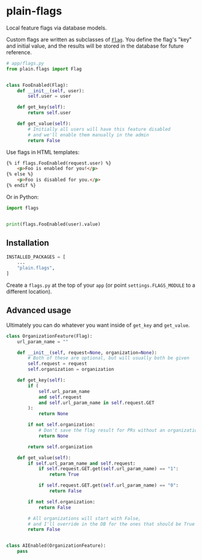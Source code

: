 <!-- This file is compiled from plain-flags/plain/flags/README.md. Do not edit this file directly. -->

# plain-flags

Local feature flags via database models.

Custom flags are written as subclasses of [`Flag`](https://plainframework.com/docs/plain-flags/plain/flags/flags.py).
You define the flag's "key" and initial value,
and the results will be stored in the database for future reference.

```python
# app/flags.py
from plain.flags import Flag


class FooEnabled(Flag):
    def __init__(self, user):
        self.user = user

    def get_key(self):
        return self.user

    def get_value(self):
        # Initially all users will have this feature disabled
        # and we'll enable them manually in the admin
        return False
```

Use flags in HTML templates:

```html
{% if flags.FooEnabled(request.user) %}
    <p>Foo is enabled for you!</p>
{% else %}
    <p>Foo is disabled for you.</p>
{% endif %}
```

Or in Python:

```python
import flags


print(flags.FooEnabled(user).value)
```

## Installation

```python
INSTALLED_PACKAGES = [
    ...
    "plain.flags",
]
```

Create a `flags.py` at the top of your `app` (or point `settings.FLAGS_MODULE` to a different location).

## Advanced usage

Ultimately you can do whatever you want inside of `get_key` and `get_value`.

```python
class OrganizationFeature(Flag):
    url_param_name = ""

    def __init__(self, request=None, organization=None):
        # Both of these are optional, but will usually both be given
        self.request = request
        self.organization = organization

    def get_key(self):
        if (
            self.url_param_name
            and self.request
            and self.url_param_name in self.request.GET
        ):
            return None

        if not self.organization:
            # Don't save the flag result for PRs without an organization
            return None

        return self.organization

    def get_value(self):
        if self.url_param_name and self.request:
            if self.request.GET.get(self.url_param_name) == "1":
                return True

            if self.request.GET.get(self.url_param_name) == "0":
                return False

        if not self.organization:
            return False

        # All organizations will start with False,
        # and I'll override in the DB for the ones that should be True
        return False


class AIEnabled(OrganizationFeature):
    pass

```
